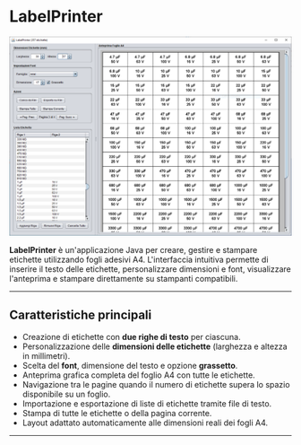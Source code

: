 # LabelPrinter

![Screenshot](screenshot.png)

**LabelPrinter** è un'applicazione Java per creare, gestire e stampare etichette utilizzando fogli adesivi A4. L'interfaccia intuitiva permette di inserire il testo delle etichette, personalizzare dimensioni e font, visualizzare l'anteprima e stampare direttamente su stampanti compatibili.

---

## Caratteristiche principali

- Creazione di etichette con **due righe di testo** per ciascuna.
- Personalizzazione delle **dimensioni delle etichette** (larghezza e altezza in millimetri).
- Scelta del **font**, dimensione del testo e opzione **grassetto**.
- Anteprima grafica completa del foglio A4 con tutte le etichette.
- Navigazione tra le pagine quando il numero di etichette supera lo spazio disponibile su un foglio.
- Importazione e esportazione di liste di etichette tramite file di testo.
- Stampa di tutte le etichette o della pagina corrente.
- Layout adattato automaticamente alle dimensioni reali dei fogli A4.

---

